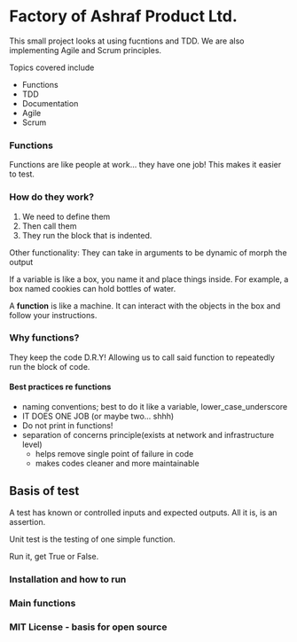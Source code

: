 # Factory of Ashraf Product Ltd.

This small project looks at using fucntions and TDD.
We are also implementing Agile and Scrum principles.

Topics covered include 
- Functions 
- TDD
- Documentation
- Agile 
- Scrum 


### Functions
Functions are like people at work... they have one job!
This makes it easier to test.

### How do they work?
1. We need to define them
2. Then call them
3. They run the block that is indented. 

Other functionality: 
They can take in arguments to be dynamic of morph the output

If a variable is like a box, you name it and place things inside. For example, a box named cookies can hold bottles of water.

A **function** is like a machine. It can interact with the objects in the box and follow your instructions. 

### Why functions?
They keep the code D.R.Y!
Allowing us to call said function to repeatedly run the block of code. 
#### Best practices re functions

- naming conventions; best to do it like a variable, lower_case_underscore
- IT DOES ONE JOB (or maybe two... shhh)
- Do not print in functions!
- separation of concerns principle(exists at network and infrastructure level)
    - helps remove single point of failure in code
    - makes codes cleaner and more maintainable 
    
 ## Basis of test
A test has known or controlled inputs and expected outputs. All it is, is an assertion.

Unit test is the testing of one simple function. 

Run it, get True or False. 



### Installation and how to run 

### Main functions

### MIT License - basis for open source
